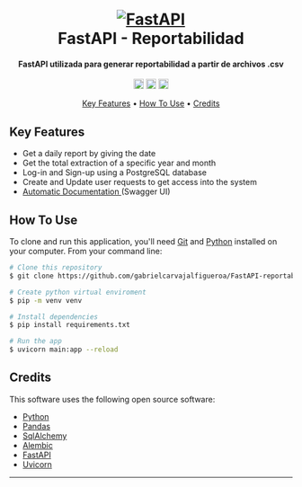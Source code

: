<h1 align="center">
  <br>
  <a href="https://fastapi.tiangolo.com"><img src="https://fastapi.tiangolo.com/img/logo-margin/logo-teal.png" alt="FastAPI"></a>
  <br>
  FastAPI - Reportabilidad
  <br>
</h1>

<h4 align="center">FastAPI utilizada para generar reportabilidad a partir de archivos .csv</h4>

<p align="center">
  <a href="https://badge.fury.io/py/pandas"><img src="https://badge.fury.io/py/pandas.svg" alt="PyPI version" height="18"></a>
  <a href="https://badge.fury.io/py/SQLAlchemy"><img src="https://badge.fury.io/py/SQLAlchemy.svg" alt="PyPI version" height="18"></a>
  <a href="https://badge.fury.io/py/alembic"><img src="https://badge.fury.io/py/alembic.svg" alt="PyPI version" height="18"></a>
</p>

<p align="center">
  <a href="#key-features">Key Features</a> •
  <a href="#how-to-use">How To Use</a> •
  <a href="#credits">Credits</a>
</p>


## Key Features

* Get a daily report by giving the date
* Get the total extraction of a specific year and month
* Log-in and Sign-up using a PostgreSQL database  
* Create and Update user requests to get access into the system
* <a href="https://fastapi-1-i5765151.deta.app/docs#/">Automatic Documentation </a> (Swagger UI)


## How To Use

To clone and run this application, you'll need [Git](https://git-scm.com) and [Python](https://www.python.org/downloads/release/python-3106/) installed on your computer. From your command line:

```bash
# Clone this repository
$ git clone https://github.com/gabrielcarvajalfigueroa/FastAPI-reportabilidad

# Create python virtual enviroment
$ pip -m venv venv

# Install dependencies
$ pip install requirements.txt

# Run the app
$ uvicorn main:app --reload
```

## Credits

This software uses the following open source software:

- [Python](http://electron.atom.io/)
- [Pandas](https://nodejs.org/)
- [SqlAlchemy](https://github.com/chjj/marked)
- [Alembic](http://showdownjs.github.io/showdown/)
- [FastAPI](http://codemirror.net/)
- [Uvicorn](http://codemirror.net/)




---
